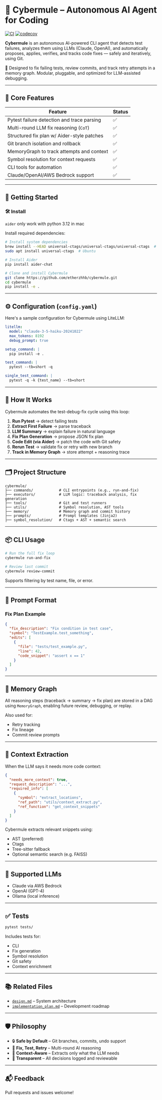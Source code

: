 # 🤖 Cybermule – Autonomous AI Agent for Coding

[![CI](https://github.com/etherzhhb/cybermule/actions/workflows/ci.yml/badge.svg)](https://github.com/etherzhhb/cybermule/actions/workflows/ci.yml)
[![codecov](https://codecov.io/gh/etherzhhb/cybermule/branch/main/graph/badge.svg)](https://codecov.io/gh/etherzhhb/cybermule)

**Cybermule** is an autonomous AI-powered CLI agent that detects test failures, analyzes them using LLMs (Claude, OpenAI), and automatically proposes, applies, verifies, and tracks code fixes — safely and iteratively, using Git.

🔧 Designed to fix failing tests, review commits, and track retry attempts in a memory graph. Modular, pluggable, and optimized for LLM-assisted debugging.

---

## 🧩 Core Features

| Feature                                      | Status |
|---------------------------------------------|--------|
| Pytest failure detection and trace parsing  | ✅     |
| Multi-round LLM fix reasoning (`CoT`)       | ✅     |
| Structured fix plan w/ Aider-style patches  | ✅     |
| Git branch isolation and rollback           | ✅     |
| MemoryGraph to track attempts and context   | ✅     |
| Symbol resolution for context requests      | ✅     |
| CLI tools for automation                    | ✅     |
| Claude/OpenAI/AWS Bedrock support           | ✅     |

---

## 🚀 Getting Started

### 🛠️ Install

`aider` only work with python 3.12 in mac

Install required dependencies:

```bash
# Install system dependencies
brew install --HEAD universal-ctags/universal-ctags/universal-ctags  # macOS
sudo apt install universal-ctags  # Ubuntu

# Install Aider
pip install aider-chat

# Clone and install Cybermule
git clone https://github.com/etherzhhb/cybermule.git
cd cybermule
pip install -e .
```

---

## ⚙️ Configuration (`config.yaml`)

Here's a sample configuration for Cybermule using LiteLLM:

```yaml
litellm:
  model: "claude-3-5-haiku-20241022"
  max_tokens: 8192
  debug_prompt: true

setup_command: |
  pip install -e .

test_command: |
  pytest --tb=short -q

single_test_command: |
  pytest -q -k {test_name} --tb=short
```

---

## 🧠 How It Works

Cybermule automates the test-debug-fix cycle using this loop:

1. **Run Pytest** → detect failing tests
2. **Extract First Failure** → parse traceback
3. **LLM Summary** → explain failure in natural language
4. **Fix Plan Generation** → propose JSON fix plan
5. **Code Edit (via Aider)** → patch the code with Git safety
6. **Rerun Test** → validate fix or retry with new branch
7. **Track in Memory Graph** → store attempt + reasoning trace

---

## 🗂️ Project Structure

```text
cybermule/
├── commands/            # CLI entrypoints (e.g., run-and-fix)
├── executors/           # LLM logic: traceback analysis, fix generation
├── tools/               # Git and test runners
├── utils/               # Symbol resolution, AST tools
├── memory/              # Memory graph and commit history
├── prompts/             # Prompt templates (Jinja2)
├── symbol_resolution/   # Ctags + AST + semantic search
```

---

## 📦 CLI Usage

```bash
# Run the full fix loop
cybermule run-and-fix

# Review last commit
cybermule review-commit
```

Supports filtering by test name, file, or error.

---

## 📘 Prompt Format

### Fix Plan Example

```json
{
  "fix_description": "Fix condition in test case",
  "symbol": "TestExample.test_something",
  "edits": [
    {
      "file": "tests/test_example.py",
      "line": 42,
      "code_snippet": "assert x == 1"
    }
  ]
}
```

---

## 🧠 Memory Graph

All reasoning steps (traceback → summary → fix plan) are stored in a DAG using `MemoryGraph`, enabling future review, debugging, or replay.

Also used for:
- Retry tracking
- Fix lineage
- Commit review prompts

---

## 🧩 Context Extraction

When the LLM says it needs more code context:

```json
{
  "needs_more_context": true,
  "request_description": "...",
  "required_info": [
    {
      "symbol": "extract_locations",
      "ref_path": "utils/context_extract.py",
      "ref_function": "get_context_snippets"
    }
  ]
}
```

Cybermule extracts relevant snippets using:
- AST (preferred)
- Ctags
- Tree-sitter fallback
- Optional semantic search (e.g. FAISS)

---

## 🔌 Supported LLMs

- Claude via AWS Bedrock
- OpenAI (GPT-4)
- Ollama (local inference)

---

## ✅ Tests

```bash
pytest tests/
```

Includes tests for:
- CLI
- Fix generation
- Symbol resolution
- Git safety
- Context enrichment

---

## 📚 Related Files

- [`design.md`](design.md) – System architecture
- [`implementation_plan.md`](implementation_plan.md) – Development roadmap

---

## 🛡️ Philosophy

- 🔒 **Safe by Default** – Git branches, commits, undo support
- 🔁 **Fix, Test, Retry** – Multi-round AI reasoning
- 🧠 **Context-Aware** – Extracts only what the LLM needs
- 💬 **Transparent** – All decisions logged and reviewable

---

## 📬 Feedback

Pull requests and issues welcome!
